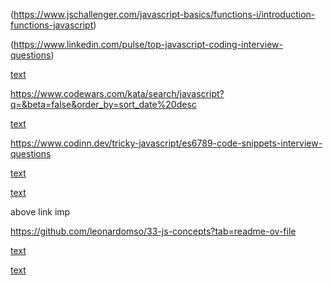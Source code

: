 (https://www.jschallenger.com/javascript-basics/functions-i/introduction-functions-javascript)


(https://www.linkedin.com/pulse/top-javascript-coding-interview-questions)


[text](https://www.w3resource.com/javascript-exercises/javascript-functions-exercises.php)

https://www.codewars.com/kata/search/javascript?q=&beta=false&order_by=sort_date%20desc

[text](https://exercism.org/tracks/javascript/exercises)


https://www.codinn.dev/tricky-javascript/es6789-code-snippets-interview-questions

[text](https://www.fullstack.cafe/blog/javascript-tricky-interview-questions)

[text](https://github.com/roeib/JavaScript-snippets)

above link imp

https://github.com/leonardomso/33-js-concepts?tab=readme-ov-file


[text](https://www.linkedin.com/pulse/7-tricky-javascript-interview-questions-aayush-patniya)


[text](https://www.toptal.com/javascript/interview-questions)